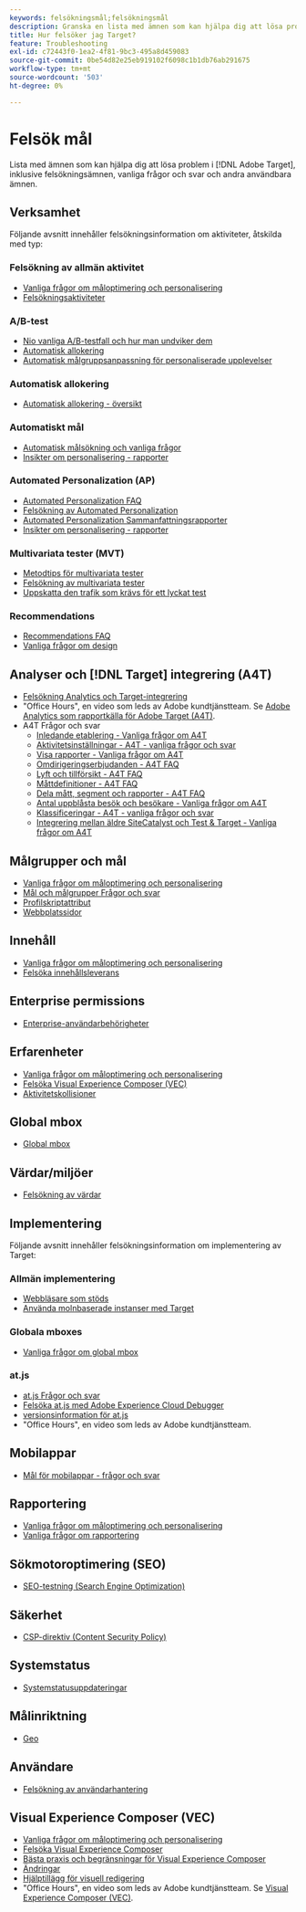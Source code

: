 ```yaml
---
keywords: felsökningsmål;felsökningsmål
description: Granska en lista med ämnen som kan hjälpa dig att lösa problem i Adobe Target, inklusive felsökningsfrågor, vanliga frågor och svar samt andra användbara ämnen.
title: Hur felsöker jag Target?
feature: Troubleshooting
exl-id: c72443f0-1ea2-4f81-9bc3-495a8d459083
source-git-commit: 0be54d82e25eb919102f6098c1b1db76ab291675
workflow-type: tm+mt
source-wordcount: '503'
ht-degree: 0%

---
```


# Felsök mål

Lista med ämnen som kan hjälpa dig att lösa problem i [!DNL Adobe Target], inklusive felsökningsämnen, vanliga frågor och svar och andra användbara ämnen.

## Verksamhet

Följande avsnitt innehåller felsökningsinformation om aktiviteter, åtskilda med typ:

### Felsökning av allmän aktivitet

* [Vanliga frågor om måloptimering och personalisering](/help/main/c-intro/cmp-target-standard-cheatsheet.md)
* [Felsökningsaktiviteter](/help/main/c-activities/c-troubleshooting-activities/troubleshooting-activities.md)

### A/B-test

* [Nio vanliga A/B-testfall och hur man undviker dem](/help/main/c-activities/t-test-ab/common-ab-testing-pitfalls.md)
* [Automatisk allokering](/help/main/c-activities/automated-traffic-allocation/automated-traffic-allocation.md)
* [Automatisk målgruppsanpassning för personaliserade upplevelser](/help/main/c-activities/auto-target/auto-target-to-optimize.md)

### Automatisk allokering

* [Automatisk allokering - översikt](/help/main/c-activities/automated-traffic-allocation/automated-traffic-allocation.md#section_0E72C1D72DE74F589F965D4B1763E5C3)

### Automatiskt mål

* [Automatisk målsökning och vanliga frågor](/help/main/c-activities/auto-target/auto-target-troubleshooting-faqs.md)
* [Insikter om personalisering - rapporter](/help/main/c-reports/c-personalization-insights-reports/personalization-insights-reports.md)

### Automated Personalization (AP)

* [Automated Personalization FAQ](/help/main/c-activities/t-automated-personalization/automated-personalization-faq.md)
* [Felsökning av Automated Personalization](/help/main/c-activities/t-automated-personalization/ap-trouble.md)
* [Automated Personalization Sammanfattningsrapporter](/help/main/c-reports/personalization-reports/reports-ap.md)
* [Insikter om personalisering - rapporter](/help/main/c-reports/c-personalization-insights-reports/personalization-insights-reports.md)

### Multivariata tester (MVT)

* [Metodtips för multivariata tester](/help/main/c-activities/c-multivariate-testing/best-practices.md)
* [Felsökning av multivariata tester](/help/main/c-activities/c-multivariate-testing/best-practices.md)
* [Uppskatta den trafik som krävs för ett lyckat test](/help/main/c-activities/c-multivariate-testing/t-create-multivariate-test/traffic-estimator.md)

### Recommendations

* [Recommendations FAQ](/help/main/c-recommendations/c-recommendations-faq/recommendations-faq.md)
* [Vanliga frågor om design](/help/main/c-recommendations/c-design-overview/template-faq.md)

## Analyser och [!DNL Target] integrering (A4T)

* [Felsökning Analytics och Target-integrering](/help/main/c-integrating-target-with-mac/a4t/c-a4t-troubleshooting/a4t-troubleshooting.md)
* &quot;Office Hours&quot;, en video som leds av Adobe kundtjänstteam. Se [Adobe Analytics som rapportkälla för Adobe Target (A4T)](/help/main/c-integrating-target-with-mac/a4t/a4t.md).
* A4T Frågor och svar
   * [Inledande etablering - Vanliga frågor om A4T](/help/main/c-integrating-target-with-mac/a4t/r-a4t-faq/a4t-faq-initial-provisioning.md)
   * [Aktivitetsinställningar - A4T - vanliga frågor och svar](/help/main/c-integrating-target-with-mac/a4t/r-a4t-faq/a4t-faq-activity-setup.md)
   * [Visa rapporter - Vanliga frågor om A4T](/help/main/c-integrating-target-with-mac/a4t/r-a4t-faq/a4t-faq-viewing-reports.md)
   * [Omdirigeringserbjudanden - A4T FAQ](/help/main/c-integrating-target-with-mac/a4t/r-a4t-faq/a4t-faq-redirect-offers.md)
   * [Lyft och tillförsikt - A4T FAQ](/help/main/c-integrating-target-with-mac/a4t/r-a4t-faq/a4t-faq-lift-and-confidence.md)
   * [Måttdefinitioner - A4T FAQ](/help/main/c-integrating-target-with-mac/a4t/r-a4t-faq/a4t-faq-metric-definition.md)
   * [Dela mått, segment och rapporter - A4T FAQ](/help/main/c-target/c-troubleshooting-targets-and-audiences/a4t-faq-sharing-metrics-audiences-reports.md)
   * [Antal uppblåsta besök och besökare - Vanliga frågor om A4T](/help/main/c-integrating-target-with-mac/a4t/r-a4t-faq/a4t-faq-inflated-visit-and-visitor-counts.md)
   * [Klassificeringar - A4T - vanliga frågor och svar](/help/main/c-integrating-target-with-mac/a4t/r-a4t-faq/a4t-faq-classifications.md)
   * [Integrering mellan äldre SiteCatalyst och Test &amp; Target - Vanliga frågor om A4T](/help/main/c-integrating-target-with-mac/a4t/r-a4t-faq/a4t-faq-old-integration.md)

## Målgrupper och mål

* [Vanliga frågor om måloptimering och personalisering](/help/main/c-intro/cmp-target-standard-cheatsheet.md)
* [Mål och målgrupper Frågor och svar](/help/main/c-target/c-troubleshooting-targets-and-audiences/troubleshooting-targets-and-audiences.md)
* [Profilskriptattribut](/help/main/c-target/c-visitor-profile/profile-parameters.md)
* [Webbplatssidor](/help/main/c-target/c-audiences/c-target-rules/site-pages.md)

## Innehåll

* [Vanliga frågor om måloptimering och personalisering](/help/main/c-intro/cmp-target-standard-cheatsheet.md)
* [Felsöka innehållsleverans](/help/main/c-activities/c-troubleshooting-activities/content-trouble.md)

## Enterprise permissions

* [Enterprise-användarbehörigheter](/help/main/administrating-target/c-user-management/property-channel/property-channel.md)

## Erfarenheter

* [Vanliga frågor om måloptimering och personalisering](/help/main/c-intro/cmp-target-standard-cheatsheet.md)
* [Felsöka Visual Experience Composer (VEC)](/help/main/c-experiences/c-visual-experience-composer/r-troubleshoot-composer/troubleshoot-composer.md)
* [Aktivitetskollisioner](/help/main/c-experiences/c-visual-experience-composer/activity-collisions.md)

## Global mbox

* [Global mbox](https://developer.adobe.com/target/implement/client-side/atjs/global-mbox/global-mbox-faq/)

## Värdar/miljöer

* [Felsökning av värdar](/help/main/administrating-target/hosts.md)

## Implementering

Följande avsnitt innehåller felsökningsinformation om implementering av Target:

### Allmän implementering

* [Webbläsare som stöds](https://developer.adobe.com/target/before-implement/supported-browsers/)
* [Använda molnbaserade instanser med Target](https://developer.adobe.com/target/implement/client-side/target-debugging-atjs/targeting-using-cloud-based-instances/)

### Globala mboxes

* [Vanliga frågor om global mbox](https://developer.adobe.com/target/implement/client-side/atjs/global-mbox/global-mbox-faq/)

### at.js

* [at.js Frågor och svar](https://developer.adobe.com/target/implement/client-side/atjs/target-atjs-faq/target-atjs-faq/)
* [Felsöka at.js med Adobe Experience Cloud Debugger](https://developer.adobe.com/target/implement/client-side/target-debugging-atjs/target-debugging-atjs/)
* [versionsinformation för at.js](https://developer.adobe.com/target/implement/client-side/atjs/target-atjs-versions/)
* &quot;Office Hours&quot;, en video som leds av Adobe kundtjänstteam.

## Mobilappar

* [Mål för mobilappar - frågor och svar](https://developer.adobe.com/target/implement/mobile/mobile-faq/)

## Rapportering

* [Vanliga frågor om måloptimering och personalisering](/help/main/c-intro/cmp-target-standard-cheatsheet.md)
* [Vanliga frågor om rapportering](/help/main/c-reports/reporting-frequently-asked-questions.md)

## Sökmotoroptimering (SEO)

* [SEO-testning (Search Engine Optimization)](https://developer.adobe.com/target/implement/client-side/atjs/how-atjs-works/how-atjs-works/)

## Säkerhet

* [CSP-direktiv (Content Security Policy)](https://developer.adobe.com/target/before-implement/privacy/content-security-policy/)

## Systemstatus

* [Systemstatusuppdateringar](/help/main/r-release-notes/system-status-updates.md)

## Målinriktning

* [Geo](/help/main/c-target/c-audiences/c-target-rules/geo.md)

## Användare

* [Felsökning av användarhantering](/help/main/administrating-target/c-user-management/c-user-management/troubleshooting-user-management.md)

## Visual Experience Composer (VEC)

* [Vanliga frågor om måloptimering och personalisering](/help/main/c-intro/cmp-target-standard-cheatsheet.md)
* [Felsöka Visual Experience Composer](/help/main/c-experiences/c-visual-experience-composer/r-troubleshoot-composer/troubleshoot-composer.md)
* [Bästa praxis och begränsningar för Visual Experience Composer](/help/main/c-experiences/c-visual-experience-composer/experience-composer-best-practices.md)
* [Ändringar](/help/main/c-experiences/c-visual-experience-composer/c-vec-code-editor/vec-code-editor.md)
* [Hjälptillägg för visuell redigering](/help/main/c-experiences/c-visual-experience-composer/r-troubleshoot-composer/visual-editing-helper-extension.md)
* &quot;Office Hours&quot;, en video som leds av Adobe kundtjänstteam. Se [Visual Experience Composer (VEC)](/help/main/c-experiences/c-visual-experience-composer/visual-experience-composer.md).
